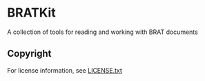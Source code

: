 # BRATKit

A collection of tools for reading and working with BRAT documents

## Copyright

For license information, see [LICENSE.txt](LICENSE.txt)